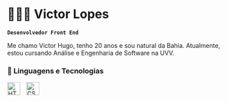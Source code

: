 # 🧑🏻‍💻 Victor Lopes

**`Desenvolvedor Front End`**

Me chamo Victor Hugo, tenho 20 anos e sou natural da Bahia. Atualmente, estou cursando Análise e Engenharia de Software na UVV.



### 🤖 Linguagens e Tecnologias

<img  
    alt="HTML"
    title="HTML" 
    width="30px" 
    style="padding-right: 10px;" 
    src="https://cdn.jsdelivr.net/gh/devicons/devicon@latest/icons/html5/html5-original.svg" 
/>
<img  
    alt="CSS" 
    title="CSS"
    width="30px" 
    style="padding-right: 10px;" 
    src="https://cdn.jsdelivr.net/gh/devicons/devicon@latest/icons/css3/css3-original.svg" 
/>
